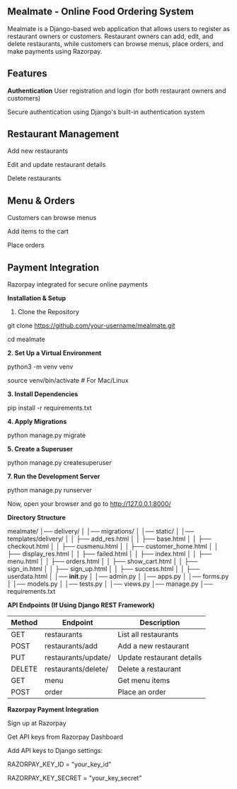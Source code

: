 **Mealmate - Online Food Ordering System**
-------------------------------------------------------------------------------------------------------------------------------------------------------------------------------------------
Mealmate is a Django-based web application that allows users to register as restaurant owners or customers. Restaurant owners can add, edit, and delete restaurants, while customers can browse menus, place orders, and make payments using Razorpay.

**Features**
--------------
**Authentication**
User registration and login (for both restaurant owners and customers)

Secure authentication using Django's built-in authentication system

**Restaurant Management**
-------------------------
Add new restaurants

Edit and update restaurant details

Delete restaurants

**Menu & Orders**
------------------
Customers can browse menus

Add items to the cart

Place orders

**Payment Integration**
-------------------
Razorpay integrated for secure online payments

**Installation & Setup**

1. Clone the Repository

git clone https://github.com/your-username/mealmate.git

cd mealmate

**2. Set Up a Virtual Environment**

python3 -m venv venv

source venv/bin/activate  # For Mac/Linux

**3. Install Dependencies**

pip install -r requirements.txt

**4. Apply Migrations**

python manage.py migrate

**5. Create a Superuser**

python manage.py createsuperuser

**7. Run the Development Server**

python manage.py runserver

Now, open your browser and go to http://127.0.0.1:8000/

**Directory Structure**

mealmate/
│── delivery/
│   │── migrations/
│   │── static/
│   │── templates/delivery/
│   │   ├── add_res.html
│   │   ├── base.html
│   │   ├── checkout.html
│   │   ├── cusmenu.html
│   │   ├── customer_home.html
│   │   ├── display_res.html
│   │   ├── failed.html
│   │   ├── index.html
│   │   ├── menu.html
│   │   ├── orders.html
│   │   ├── show_cart.html
│   │   ├── sign_in.html
│   │   ├── sign_up.html
│   │   ├── success.html
│   │   ├── userdata.html
│   │── __init__.py
│   │── admin.py
│   │── apps.py
│   │── forms.py
│   │── models.py
│   │── tests.py
│   │── views.py
│── manage.py
│── requirements.txt


**API Endpoints (If Using Django REST Framework)**

| Method  | Endpoint                    | Description               |
|---------|-----------------------------|---------------------------|
| GET     | restaurants                 | List all restaurants      |
| POST    | restaurants/add             | Add a new restaurant      |
| PUT     | restaurants/update/<id>     | Update restaurant details |
| DELETE  | restaurants/delete/<id>     | Delete a restaurant       |
| GET     | menu                        | Get menu items            |
| POST    | order                       | Place an order            |

**Razorpay Payment Integration**

Sign up at Razorpay

Get API keys from Razorpay Dashboard

Add API keys to Django settings:

RAZORPAY_KEY_ID = "your_key_id"

RAZORPAY_KEY_SECRET = "your_key_secret"
